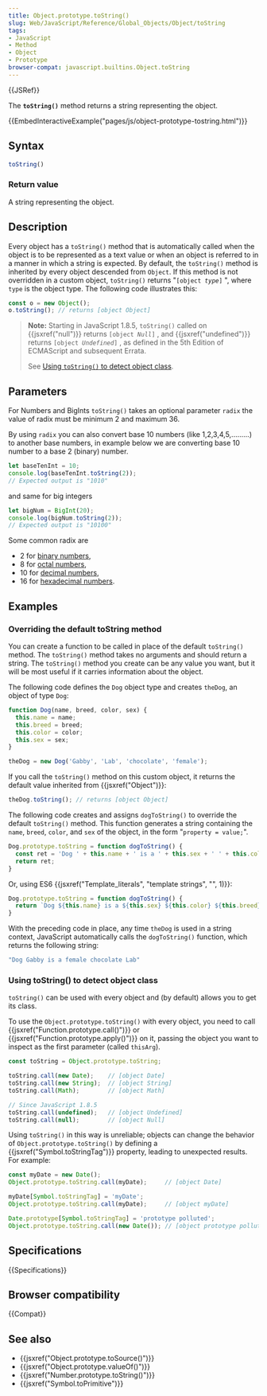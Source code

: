 ```yaml
---
title: Object.prototype.toString()
slug: Web/JavaScript/Reference/Global_Objects/Object/toString
tags:
- JavaScript
- Method
- Object
- Prototype
browser-compat: javascript.builtins.Object.toString
---
```

{{JSRef}}

The **`toString()`** method returns a string representing the object.

{{EmbedInteractiveExample("pages/js/object-prototype-tostring.html")}}

## Syntax

```js
toString()
```

### Return value

A string representing the object.

## Description

Every object has a `toString()` method that is automatically called when the
object is to be represented as a text value or when an object is referred to in
a manner in which a string is expected. By default, the `toString()` method is
inherited by every object descended from `Object`. If this method is not
overridden in a custom object, `toString()` returns "<code>[object
<var>type</var>]</code> ", where `type` is the object type. The following code
illustrates this:

```js
const o = new Object();
o.toString(); // returns [object Object]
```

> **Note:** Starting in JavaScript 1.8.5, `toString()` called on
> {{jsxref("null")}} returns <code>[object <em>Null</em>]</code> , and
> {{jsxref("undefined")}} returns <code>[object
> <em>Undefined</em>]</code> , as defined in the 5th Edition of ECMAScript and
> subsequent Errata.
>
> See
> [Using `toString()` to detect object class](#using_tostring_to_detect_object_class).

## Parameters

For Numbers and BigInts `toString()` takes an optional parameter `radix` the
value of radix must be minimum 2 and maximum 36.

By using `radix` you can also convert base 10 numbers (like 1,2,3,4,5,.........)
to another base numbers, in example below we are converting base 10 number to a
base 2 (binary) number.

```js
let baseTenInt = 10;
console.log(baseTenInt.toString(2));
// Expected output is "1010"
```

and same for big integers

```js
let bigNum = BigInt(20);
console.log(bigNum.toString(2));
// Expected output is "10100"
```

Some common radix are

- 2 for [binary numbers](https://en.wikipedia.org/wiki/Binary_number),
- 8 for [octal numbers](https://en.wikipedia.org/wiki/Octal),
- 10 for [decimal numbers](https://en.wikipedia.org/wiki/Decimal),
- 16 for [hexadecimal numbers](https://en.wikipedia.org/wiki/Hexadecimal).

## Examples

### Overriding the default toString method

You can create a function to be called in place of the default `toString()`
method. The `toString()` method takes no arguments and should return a string.
The `toString()` method you create can be any value you want, but it will be
most useful if it carries information about the object.

The following code defines the `Dog` object type and creates `theDog`, an object
of type `Dog`:

```js
function Dog(name, breed, color, sex) {
  this.name = name;
  this.breed = breed;
  this.color = color;
  this.sex = sex;
}

theDog = new Dog('Gabby', 'Lab', 'chocolate', 'female');
```

If you call the `toString()` method on this custom object, it returns the
default value inherited from {{jsxref("Object")}}:

```js
theDog.toString(); // returns [object Object]
```

The following code creates and assigns `dogToString()` to override the default
`toString()` method. This function generates a string containing the `name`,
`breed`, `color`, and `sex` of the object, in the form "`property = value;`".

```js
Dog.prototype.toString = function dogToString() {
  const ret = 'Dog ' + this.name + ' is a ' + this.sex + ' ' + this.color + ' ' + this.breed;
  return ret;
}
```

Or, using ES6
{{jsxref("Template_literals", "template strings", "", 1)}}:

```js
Dog.prototype.toString = function dogToString() {
  return `Dog ${this.name} is a ${this.sex} ${this.color} ${this.breed}`;
}
```

With the preceding code in place, any time `theDog` is used in a string context,
JavaScript automatically calls the `dogToString()` function, which returns the
following string:

```js
"Dog Gabby is a female chocolate Lab"
```

### Using toString() to detect object class

`toString()` can be used with every object and (by default) allows you to get
its class.

To use the `Object.prototype.toString()` with every object, you need to call
{{jsxref("Function.prototype.call()")}} or
{{jsxref("Function.prototype.apply()")}} on it, passing the object
you want to inspect as the first parameter (called `thisArg`).

```js
const toString = Object.prototype.toString;

toString.call(new Date);    // [object Date]
toString.call(new String);  // [object String]
toString.call(Math);        // [object Math]

// Since JavaScript 1.8.5
toString.call(undefined);   // [object Undefined]
toString.call(null);        // [object Null]
```

Using `toString()` in this way is unreliable; objects can change the behavior of
`Object.prototype.toString()` by defining a
{{jsxref("Symbol.toStringTag")}} property, leading to unexpected
results. For example:

```js
const myDate = new Date();
Object.prototype.toString.call(myDate);     // [object Date]

myDate[Symbol.toStringTag] = 'myDate';
Object.prototype.toString.call(myDate);     // [object myDate]

Date.prototype[Symbol.toStringTag] = 'prototype polluted';
Object.prototype.toString.call(new Date()); // [object prototype polluted]
```

## Specifications

{{Specifications}}

## Browser compatibility

{{Compat}}

## See also

- {{jsxref("Object.prototype.toSource()")}}
- {{jsxref("Object.prototype.valueOf()")}}
- {{jsxref("Number.prototype.toString()")}}
- {{jsxref("Symbol.toPrimitive")}}
